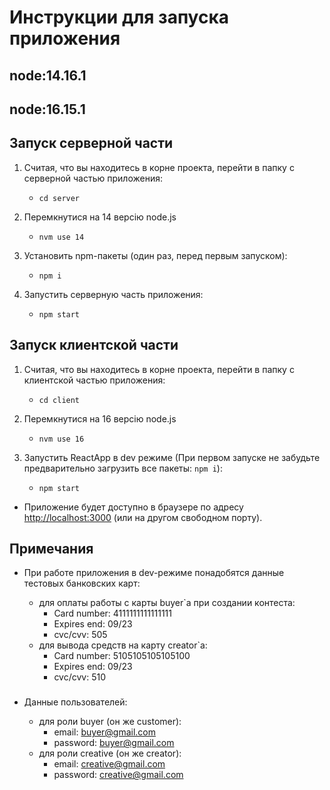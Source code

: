 # Инструкции для запуска приложения

## node:14.16.1
## node:16.15.1

## Запуск серверной части

1. Считая, что вы находитесь в корне проекта, перейти в папку с серверной частью приложения:

   - `cd server`

2. Перемкнутися на 14 версію node.js

   - `nvm use 14`   

3. Установить npm-пакеты (один раз, перед первым запуском):

   - `npm i`

4. Запустить серверную часть приложения:

   - `npm start`

## Запуск клиентской части
1. Считая, что вы находитесь в корне проекта, перейти в папку с клиентской частью приложения:

   - `cd client`

2. Перемкнутися на 16 версію node.js

   - `nvm use 16`

3. Запустить ReactApp в dev режиме (При первом запуске не забудьте предварительно загрузить все пакеты: `npm i`):

   - `npm start`

- Приложение будет доступно в браузере по адресу [http://localhost:3000](http://localhost:3000) (или на другом свободном порту).

## Примечания

- При работе приложения в dev-режиме понадобятся данные тестовых банковских карт:

  - для оплаты работы с карты buyer`а при создании контеста:
    - Card number: 4111111111111111
    - Expires end: 09/23
    - cvc/cvv: 505
  - для вывода средств на карту creator`а:
    - Card number: 5105105105105100
    - Expires end: 09/23
    - cvc/cvv: 510

###

- Данные пользователей:

  - для роли buyer (он же customer):
    - email: buyer@gmail.com
    - password: buyer@gmail.com
  - для роли creative (он же creator):
    - email: creative@gmail.com
    - password: creative@gmail.com
